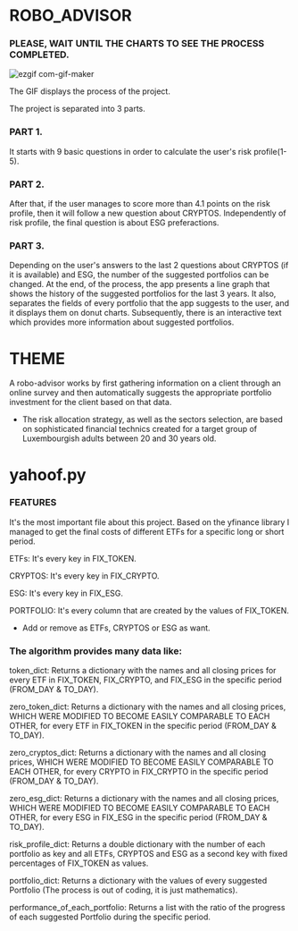 # ROBO_ADVISOR
### PLEASE, WAIT UNTIL THE CHARTS TO SEE THE PROCESS COMPLETED.
![ezgif com-gif-maker](https://user-images.githubusercontent.com/64299794/165606538-087f3709-a0c9-4e01-8bdb-9191d021280e.gif)

The GIF displays the process of the project. 

The project is separated into 3 parts.

### PART 1.
It starts with 9 basic questions in order to calculate the user's risk profile(1-5). 

### PART 2.
After that, if the user manages to score more than 4.1 points on the risk profile, then it will follow a new question about CRYPTOS. Independently of risk profile, the final question is about ESG preferactions. 

### PART 3.
Depending on the user's answers to the last 2 questions about CRYPTOS (if it is available) and ESG, the number of the suggested portfolios can be changed. At the end, of the process, the app presents a line graph that shows the history of the suggested portfolios for the last 3 years. It also, separates the fields of every portfolio that the app suggests to the user, and it displays them on donut charts. Subsequently, there is an interactive text which provides more information about suggested portfolios.

# THEME
A robo-advisor works by first gathering information on a client through an online survey and then automatically suggests the appropriate portfolio investment for the client based on that data. 

* The risk allocation strategy, as well as the sectors selection, are based on sophisticated financial technics created for a target group of Luxembourgish adults between 20 and 30 years old.

# yahoof.py

### FEATURES

It's the most important file about this project. Based on the yfinance library I managed to get the final costs of different ETFs for a specific long or short period. 

ETFs: It's every key in FIX_TOKEN.

CRYPTOS: It's every key in FIX_CRYPTO.

ESG: It's every key in FIX_ESG.

PORTFOLIO: It's every column that are created by the values of FIX_TOKEN.

* Add or remove as ETFs, CRYPTOS or ESG as want.



### The algorithm provides many data like:

token_dict: Returns a dictionary with the names and all closing prices for every ETF in FIX_TOKEN, FIX_CRYPTO, and FIX_ESG in the specific period (FROM_DAY & TO_DAY).

zero_token_dict: Returns a dictionary with the names and all closing prices, WHICH WERE MODIFIED TO BECOME EASILY COMPARABLE TO EACH OTHER, for every ETF in FIX_TOKEN in the specific period (FROM_DAY & TO_DAY).

zero_cryptos_dict: Returns a dictionary with the names and all closing prices, WHICH WERE MODIFIED TO BECOME EASILY COMPARABLE TO EACH OTHER, for every CRYPTO in FIX_CRYPTO in the specific period (FROM_DAY & TO_DAY).

zero_esg_dict: Returns a dictionary with the names and all closing prices, WHICH WERE MODIFIED TO BECOME EASILY COMPARABLE TO EACH OTHER, for every ESG in FIX_ESG in the specific period (FROM_DAY & TO_DAY).

risk_profile_dict: Returns a double dictionary with the number of each portfolio as key and all ETFs, CRYPTOS and ESG as a second key with fixed percentages of FIX_TOKEN as values.

portfolio_dict: Returns a dictionary with the values of every suggested Portfolio (The process is out of coding, it is just mathematics).

performance_of_each_portfolio: Returns a list with the ratio of the progress of each suggested Portfolio during the specific period.
